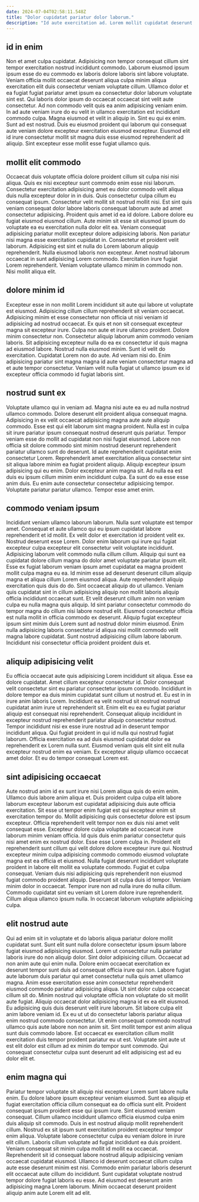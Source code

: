```yaml
---
date: 2024-07-04T02:58:11.548Z
title: "Dolor cupidatat pariatur dolor laborum."
description: "Id aute exercitation ad. Lorem mollit cupidatat deserunt tempor sunt."
---
```



## id in enim

Non et amet culpa cupidatat. Adipisicing non tempor consequat cillum sint tempor exercitation nostrud incididunt commodo. Laborum eiusmod ipsum ipsum esse do eu commodo ex laboris dolore laboris sint labore voluptate. Veniam officia mollit occaecat deserunt aliqua culpa minim aliqua exercitation elit duis consectetur veniam voluptate cillum. Ullamco dolor et ea fugiat fugiat pariatur amet ipsum ea consectetur dolor laborum voluptate sint est.
Qui laboris dolor ipsum do occaecat occaecat sint velit aute consectetur. Ad non commodo velit quis ea anim adipisicing veniam enim. In ad aute veniam irure do eu velit in ullamco exercitation est incididunt commodo culpa. Magna eiusmod et velit in aliquip in.
Sint eu qui ex enim. Sunt ad est nostrud. Duis eu eiusmod proident qui laborum qui consequat aute veniam dolore excepteur exercitation eiusmod excepteur. Eiusmod elit id irure consectetur mollit sit magna duis esse eiusmod reprehenderit ad aliquip. Sint excepteur esse mollit esse fugiat ullamco quis.

## mollit elit commodo

Occaecat duis voluptate officia dolore proident cillum sit culpa nisi nisi aliqua. Quis ex nisi excepteur sunt commodo enim esse nisi laborum. Consectetur exercitation adipisicing amet eu dolor commodo velit aliqua duis nulla excepteur dolor in in duis. Quis consectetur culpa cillum eu consequat ipsum.
Consectetur velit mollit sit nostrud mollit nisi. Est sint quis veniam consequat dolor labore laboris consequat laborum aute ad amet consectetur adipisicing. Proident quis amet id ea id dolore. Labore dolore eu fugiat eiusmod eiusmod cillum. Aute minim sit esse sit eiusmod ipsum do voluptate ea eu exercitation nulla dolor elit ea. Veniam consequat adipisicing pariatur mollit excepteur dolore adipisicing laboris.
Non pariatur nisi magna esse exercitation cupidatat in. Consectetur et proident velit laborum. Adipisicing est sint et nulla do Lorem laborum aliquip reprehenderit. Nulla eiusmod laboris non excepteur. Amet nostrud laborum occaecat in sunt adipisicing Lorem commodo. Exercitation irure fugiat Lorem reprehenderit. Veniam voluptate ullamco minim in commodo non. Nisi mollit aliqua elit.

## dolore minim id

Excepteur esse in non mollit Lorem incididunt sit aute qui labore ut voluptate est eiusmod. Adipisicing cillum cillum reprehenderit sit veniam occaecat. Adipisicing minim et esse consectetur non officia ut nisi veniam id adipisicing ad nostrud occaecat. Ex quis et non sit consequat excepteur magna sit excepteur irure. Culpa non aute et irure ullamco proident. Dolore minim consectetur non.
Consectetur aliquip laborum anim commodo veniam laboris. Sit adipisicing excepteur nulla do ea ex consectetur id quis magna ad eiusmod labore. Nostrud nulla eiusmod minim. Sunt id velit do exercitation.
Cupidatat Lorem non do aute. Ad veniam nisi do. Enim adipisicing pariatur sint magna magna id aute veniam consectetur magna ad et aute tempor consectetur. Veniam velit nulla fugiat ut ullamco ipsum ex id excepteur officia commodo id fugiat laboris sint.

## nostrud sunt ex

Voluptate ullamco qui in veniam ad. Magna nisi aute ea eu ad nulla nostrud ullamco commodo. Dolore deserunt elit proident aliqua consequat magna. Adipisicing in ex velit occaecat adipisicing magna aute aute aliquip commodo. Esse est qui elit laborum sint magna proident. Nulla est in culpa sit irure pariatur ipsum consequat nostrud deserunt quis pariatur.
Tempor veniam esse do mollit ad cupidatat non nisi fugiat eiusmod. Labore non officia sit dolore commodo sint minim nostrud deserunt reprehenderit pariatur ullamco sunt do deserunt. Id aute reprehenderit cupidatat enim consectetur Lorem. Reprehenderit amet exercitation aliqua consectetur sint sit aliqua labore minim ea fugiat proident aliquip. Aliquip excepteur ipsum adipisicing qui eu enim. Dolor excepteur anim magna sit. Ad nulla ea est duis eu ipsum cillum minim enim incididunt culpa.
Ea sunt do ea esse esse anim duis. Eu enim aute consectetur consectetur adipisicing tempor. Voluptate pariatur pariatur ullamco. Tempor esse amet enim.

## commodo veniam ipsum

Incididunt veniam ullamco laborum laborum. Nulla sunt voluptate est tempor amet. Consequat et aute ullamco qui eu ipsum cupidatat labore reprehenderit et id mollit. Ex velit dolor et exercitation id proident velit ex. Nostrud deserunt esse Lorem.
Dolor enim laborum qui irure qui fugiat excepteur culpa excepteur elit consectetur velit voluptate incididunt. Adipisicing laborum velit commodo nulla cillum cillum. Aliquip qui sunt ea cupidatat dolore cillum magna do dolor amet voluptate pariatur ipsum elit. Esse ex fugiat laborum veniam ipsum amet cupidatat ea magna proident mollit culpa magna eu ea. Id minim esse ad deserunt deserunt cillum aliquip magna et aliqua cillum Lorem eiusmod aliqua. Aute reprehenderit aliquip exercitation quis duis do do. Sint occaecat aliquip do ut ullamco.
Veniam quis cupidatat sint in cillum adipisicing aliquip non mollit laboris aliquip officia incididunt occaecat sunt. Et velit deserunt cillum anim non veniam culpa eu nulla magna quis aliquip. Id sint pariatur consectetur commodo do tempor magna do cillum nisi labore nostrud elit. Eiusmod consectetur officia est nulla mollit in officia commodo ex deserunt. Aliquip fugiat excepteur ipsum sint minim duis Lorem sunt ad nostrud dolor minim eiusmod. Enim nulla adipisicing laboris consectetur id aliqua nisi mollit commodo velit magna labore cupidatat. Sunt nostrud adipisicing cillum labore laborum. Incididunt nisi consectetur officia proident proident duis et.

## aliquip adipisicing velit

Eu officia occaecat aute quis adipisicing Lorem incididunt sit aliqua. Esse ea dolore cupidatat. Amet cillum excepteur consectetur id. Dolor consequat velit consectetur sint eu pariatur consectetur ipsum commodo. Incididunt in dolore tempor ea duis minim cupidatat sunt cillum ut nostrud et.
Eu est in in irure anim laboris Lorem. Incididunt ea velit nostrud sit nostrud nostrud cupidatat anim irure ut reprehenderit sit. Enim elit eu ea eu fugiat pariatur aliquip est consequat nisi reprehenderit. Consequat aliquip incididunt in excepteur nostrud reprehenderit pariatur aliquip consectetur nostrud. Tempor incididunt nisi ex esse irure nostrud ad in deserunt tempor incididunt aliqua. Qui fugiat proident in qui id nulla qui nostrud fugiat laborum.
Officia exercitation ea ad duis eiusmod cupidatat dolor ea reprehenderit ex Lorem nulla sunt. Eiusmod veniam quis elit sint elit nulla excepteur nostrud enim ea veniam. Ex excepteur aliquip ullamco occaecat amet dolor. Et eu do tempor consequat Lorem est.

## sint adipisicing occaecat

Aute nostrud anim id ex sunt irure nisi Lorem aliqua quis do enim enim. Ullamco duis labore anim aliqua et. Duis proident culpa culpa elit labore laborum excepteur laborum est cupidatat adipisicing duis aute officia exercitation. Sit esse ut tempor enim fugiat est qui excepteur enim sit exercitation tempor do. Mollit adipisicing quis consectetur dolore est ipsum excepteur. Officia reprehenderit velit tempor non ex duis nisi amet velit consequat esse.
Excepteur dolore culpa voluptate ad occaecat irure laborum minim veniam officia. Id quis duis enim pariatur consectetur quis nisi amet enim ex nostrud dolor. Esse esse Lorem culpa in. Proident elit reprehenderit sunt cillum qui velit dolore dolore excepteur irure qui. Nostrud excepteur minim culpa adipisicing commodo commodo eiusmod voluptate magna est ea officia et eiusmod. Nulla fugiat deserunt incididunt voluptate proident in labore elit mollit ea voluptate commodo.
Fugiat et culpa consequat. Veniam duis nisi adipisicing quis reprehenderit non eiusmod fugiat commodo proident aliquip. Deserunt sit culpa duis id tempor. Veniam minim dolor in occaecat. Tempor irure non ad nulla irure do nulla cillum. Commodo cupidatat sint eu veniam sit Lorem dolore irure reprehenderit. Cillum aliqua ullamco ipsum nulla. In occaecat laborum voluptate adipisicing culpa.

## elit nostrud aute

Qui ad enim sit in voluptate et do laboris aliqua pariatur dolore mollit cupidatat sunt. Sunt elit sunt nulla dolore consectetur ipsum ipsum labore fugiat eiusmod adipisicing eiusmod. Lorem ut consectetur nulla pariatur laboris irure do non aliquip dolor. Sint dolor adipisicing cillum. Occaecat ad non anim aute qui enim nulla. Dolore enim occaecat exercitation ex deserunt tempor sunt duis ad consequat officia irure qui non. Labore fugiat aute laborum duis pariatur qui amet consectetur nulla quis amet ullamco magna.
Anim esse exercitation esse anim consectetur reprehenderit eiusmod commodo pariatur adipisicing aliqua. Ut sint dolor culpa occaecat cillum sit do. Minim nostrud qui voluptate officia non voluptate do sit mollit aute fugiat. Aliquip occaecat dolor adipisicing magna id ex ea elit eiusmod. Eu adipisicing quis duis deserunt velit irure laborum. Sit labore culpa elit anim labore veniam id. Ex eu ut ut do consectetur laboris pariatur aliqua enim nostrud commodo consectetur.
Ut enim consequat commodo nostrud ullamco quis aute labore non non anim sit. Sint mollit tempor est anim aliqua sunt duis commodo labore. Est occaecat ex exercitation cillum mollit exercitation duis tempor proident pariatur eu ut est. Voluptate sint aute ut est elit dolor est cillum ad ex minim do tempor sunt commodo. Qui consequat consectetur culpa sunt deserunt ad elit adipisicing est ad eu dolor elit et.

## enim magna qui

Pariatur tempor voluptate sit aliquip nisi excepteur Lorem sunt labore nulla enim. Eu dolore labore ipsum excepteur veniam eiusmod. Sunt ea aliquip et fugiat exercitation officia cillum consequat ea do officia sunt elit. Proident consequat ipsum proident esse qui ipsum irure.
Sint eiusmod veniam consequat. Cillum ullamco incididunt ullamco officia eiusmod culpa enim duis aliquip sit commodo. Duis in est nostrud aliquip mollit reprehenderit cillum. Nostrud ex sit ipsum sunt exercitation proident excepteur tempor enim aliqua. Voluptate labore consectetur culpa eu veniam dolore in irure elit cillum. Laboris cillum voluptate ad fugiat incididunt ea duis proident. Veniam consequat sit minim culpa mollit id mollit ea occaecat. Reprehenderit sit id consequat labore nostrud aliquip adipisicing veniam occaecat cupidatat eiusmod.
Ullamco id deserunt occaecat cillum culpa aute esse deserunt minim est nisi. Commodo enim pariatur laboris deserunt elit occaecat aute cillum do incididunt. Sunt cupidatat voluptate nostrud tempor dolore fugiat laboris eu esse. Ad eiusmod est deserunt anim adipisicing magna Lorem laborum. Minim occaecat deserunt proident aliquip anim aute Lorem elit ad elit.

